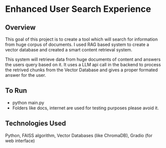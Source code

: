 # Enhanced User Search Experience

## Overview
This goal of this project is to create a tool which will search for information from huge corpus of documents. I used RAG based system to create a vector database and created a smart content retrieval system. 

This system will retrieve data from huge documents of content and answers the users query based on it. It uses a LLM api call in the backend to process the retrived chunks from the Vector Database and gives a proper formated answer for the user.

## To Run 
- python main.py
- Folders like docs, internet are used for testing purposes please avoid it.


## Technologies Used
Python, FAISS algorithm, Vector Databases (like ChromaDB), Gradio (for web interface)


